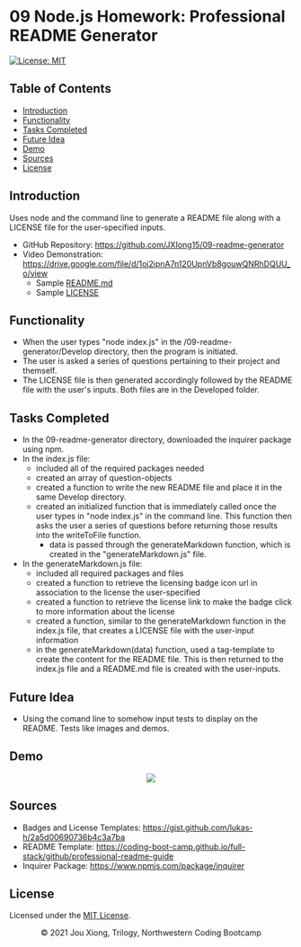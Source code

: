 # 09 Node.js Homework: Professional README Generator
[![License: MIT](https://img.shields.io/badge/License-MIT-yellow.svg)](https://opensource.org/licenses/MIT)


## Table of Contents
* [Introduction](#introduction)
* [Functionality](#functionality)
* [Tasks Completed](#tasks-completed)
* [Future Idea](#future-idea)
* [Demo](#demo)
* [Sources](#sources)
* [License](#license)


 ## Introduction
 Uses node and the command line to generate a README file along with a LICENSE file for the user-specified inputs.
 * GitHub Repository: https://github.com/JXIong15/09-readme-generator
 * Video Demonstration: https://drive.google.com/file/d/1oj2ipnA7n120UpnVb8gouwQNRhDQUU_o/view
	* Sample [README.md](./Develop/README.md)
	* Sample [LICENSE](./Develop/LICENSE)


## Functionality
* When the user types "node index.js" in the /09-readme-generator/Develop directory, then the program is initiated.
* The user is asked a series of questions pertaining to their project and themself.
* The LICENSE file is then generated accordingly followed by the README file with the user's inputs. Both files are in the Developed folder.


## Tasks Completed
* In the 09-readme-generator directory, downloaded the inquirer package using npm.
* In the index.js file:
	* included all of the required packages needed
	* created an array of question-objects
	* created a function to write the new README file and place it in the same Develop directory.
	* created an initialized function that is immediately called once the user types in "node index.js" in the command line. This function then asks the user a series of questions before returning those results into the writeToFile function.
		* data is passed through the generateMarkdown function, which is created in the "generateMarkdown.js" file.
* In the generateMarkdown.js file:
	* included all required packages and files
	* created a function to retrieve the licensing badge icon url in association to the license the user-specified
	* created a function to retrieve the license link to make the badge click to more information about the license
	* created a function, similar to the generateMarkdown function in the index.js file, that creates a LICENSE file with the user-input information
	* in the generateMarkdown(data) function, used a tag-template to create the content for the README file. This is then returned to the index.js file and a README.md file is created with the user-inputs.


## Future Idea
* Using the comand line to somehow input tests to display on the README. Tests like images and demos.


## Demo
<p align="center">
    <img src="./Develop/Assets/demo.gif" stylealt="demo"/> 
</p>


## Sources
* Badges and License Templates: https://gist.github.com/lukas-h/2a5d00690736b4c3a7ba
* README Template: https://coding-boot-camp.github.io/full-stack/github/professional-readme-guide
* Inquirer Package: https://www.npmjs.com/package/inquirer


## License
Licensed under the [MIT License](LICENSE).

<p align="center">© 2021 Jou Xiong, Trilogy, Northwestern Coding Bootcamp</p>
